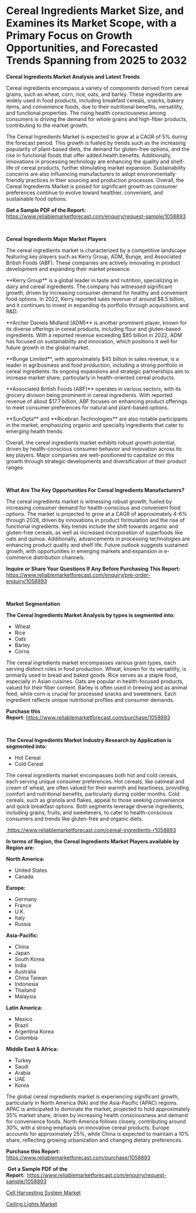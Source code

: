 <p><h1>Cereal Ingredients Market Size, and Examines its Market Scope, with a Primary Focus on Growth Opportunities, and Forecasted Trends Spanning from 2025 to 2032</h1></p><p><strong>Cereal Ingredients Market Analysis and Latest Trends</strong></p>
<p><p>Cereal ingredients encompass a variety of components derived from cereal grains, such as wheat, corn, rice, oats, and barley. These ingredients are widely used in food products, including breakfast cereals, snacks, bakery items, and convenience foods, due to their nutritional benefits, versatility, and functional properties. The rising health consciousness among consumers is driving the demand for whole grains and high-fiber products, contributing to the market growth. </p><p>The Cereal Ingredients Market is expected to grow at a CAGR of 5% during the forecast period. This growth is fueled by trends such as the increasing popularity of plant-based diets, the demand for gluten-free options, and the rise in functional foods that offer added health benefits. Additionally, innovations in processing technology are enhancing the quality and shelf-life of cereal products, further stimulating market expansion. Sustainability concerns are also influencing manufacturers to adopt environmentally friendly practices in their sourcing and production processes. Overall, the Cereal Ingredients Market is poised for significant growth as consumer preferences continue to evolve toward healthier, convenient, and sustainable food options.</p></p>
<p><strong>Get a Sample PDF of the Report:&nbsp;</strong> <a href="https://www.reliablemarketforecast.com/enquiry/request-sample/1058893?utm_campaign=1080&utm_medium=2&utm_source=Github&utm_content=ia&utm_term=06032025&utm_id=cereal-ingredients">https://www.reliablemarketforecast.com/enquiry/request-sample/1058893</a></p>
<p>&nbsp;</p>
<p><strong>Cereal Ingredients Major Market Players</strong></p>
<p><p>The cereal ingredients market is characterized by a competitive landscape featuring key players such as Kerry Group, ADM, Bunge, and Associated British Foods (ABF). These companies are actively innovating in product development and expanding their market presence.</p><p>**Kerry Group** is a global leader in taste and nutrition, specializing in dairy and cereal ingredients. The company has witnessed significant growth, driven by increasing consumer demand for healthy and convenient food options. In 2022, Kerry reported sales revenue of around $8.5 billion, and it continues to invest in expanding its portfolio through acquisitions and R&D.</p><p>**Archer Daniels Midland (ADM)** is another prominent player, known for its diverse offerings in cereal products, including flour and gluten-based ingredients. With a reported revenue exceeding $85 billion in 2022, ADM has focused on sustainability and innovation, which positions it well for future growth in the global market.</p><p>**Bunge Limited**, with approximately $45 billion in sales revenue, is a leader in agribusiness and food production, including a strong portfolio in cereal ingredients. Its ongoing expansions and strategic partnerships aim to increase market share, particularly in health-oriented cereal products.</p><p>**Associated British Foods (ABF)** operates in various sectors, with its grocery division being prominent in cereal ingredients. With reported revenue of about $17.7 billion, ABF focuses on enhancing product offerings to meet consumer preferences for natural and plant-based options.</p><p>**SunOpta** and **Ricebran Technologies** are also notable participants in the market, emphasizing organic and specialty ingredients that cater to emerging health trends.</p><p>Overall, the cereal ingredients market exhibits robust growth potential, driven by health-conscious consumer behavior and innovation across its key players. Major companies are well-positioned to capitalize on this growth through strategic developments and diversification of their product ranges.</p></p>
<p>&nbsp;</p>
<p><strong>What Are The Key Opportunities For Cereal Ingredients Manufacturers?</strong></p>
<p><p>The cereal ingredients market is witnessing robust growth, fueled by increasing consumer demand for health-conscious and convenient food options. The market is projected to grow at a CAGR of approximately 4-6% through 2028, driven by innovations in product formulation and the rise of functional ingredients. Key trends include the shift towards organic and gluten-free cereals, as well as increased incorporation of superfoods like oats and quinoa. Additionally, advancements in processing technologies are enhancing product quality and shelf life. Future outlook suggests sustained growth, with opportunities in emerging markets and expansion in e-commerce distribution channels.</p></p>
<p><strong>Inquire or Share Your Questions If Any Before Purchasing This Report:</strong> <a href="https://www.reliablemarketforecast.com/enquiry/pre-order-enquiry/1058893?utm_campaign=1080&utm_medium=2&utm_source=Github&utm_content=ia&utm_term=06032025&utm_id=cereal-ingredients">https://www.reliablemarketforecast.com/enquiry/pre-order-enquiry/1058893</a></p>
<p>&nbsp;</p>
<p><strong>Market Segmentation</strong></p>
<p><strong>The Cereal Ingredients Market Analysis by types is segmented into:</strong></p>
<p><ul><li>Wheat</li><li>Rice</li><li>Oats</li><li>Barley</li><li>Corns</li></ul></p>
<p><p>The cereal ingredients market encompasses various grain types, each serving distinct roles in food production. Wheat, known for its versatility, is primarily used in bread and baked goods. Rice serves as a staple food, especially in Asian cuisines. Oats are popular in health-focused products, valued for their fiber content. Barley is often used in brewing and as animal feed, while corn is crucial for processed snacks and sweeteners. Each ingredient reflects unique nutritional profiles and consumer demands.</p></p>
<p><strong>Purchase this Report:&nbsp;</strong><a href="https://www.reliablemarketforecast.com/purchase/1058893?utm_campaign=1080&utm_medium=2&utm_source=Github&utm_content=ia&utm_term=06032025&utm_id=cereal-ingredients">https://www.reliablemarketforecast.com/purchase/1058893</a></p>
<p>&nbsp;</p>
<p><strong>The Cereal Ingredients Market Industry Research by Application is segmented into:</strong></p>
<p><ul><li>Hot Cereal</li><li>Cold Cereal</li></ul></p>
<p><p>The cereal ingredients market encompasses both hot and cold cereals, each serving unique consumer preferences. Hot cereals, like oatmeal and cream of wheat, are often valued for their warmth and heartiness, providing comfort and nutritional benefits, particularly during colder months. Cold cereals, such as granola and flakes, appeal to those seeking convenience and quick breakfast options. Both segments leverage diverse ingredients, including grains, fruits, and sweeteners, to cater to health-conscious consumers and trends like gluten-free and organic diets.</p></p>
<p><a href="https://www.reliablemarketforecast.com/cereal-ingredients-r1058893?utm_campaign=1080&utm_medium=2&utm_source=Github&utm_content=ia&utm_term=06032025&utm_id=cereal-ingredients">&nbsp;https://www.reliablemarketforecast.com/cereal-ingredients-r1058893</a></p>
<p><strong>In terms of Region, the Cereal Ingredients Market Players available by Region are:</strong></p>
<p>
    <p> <strong> North America: </strong>
        <ul>
            <li>United States</li>
            <li>Canada</li>
        </ul>
        </p> 
    <p> <strong> Europe: </strong>
        <ul>
            <li>Germany</li>
            <li>France</li>
            <li>U.K.</li>
            <li>Italy</li>
            <li>Russia</li>
        </ul>
        </p> 
    <p> <strong> Asia-Pacific: </strong>
        <ul>
            <li>China</li>
            <li>Japan</li>
            <li>South Korea</li>
            <li>India</li>
            <li>Australia</li>
            <li>China Taiwan</li>
            <li>Indonesia</li>
            <li>Thailand</li>
            <li>Malaysia</li>
        </ul>
        </p> 
    <p> <strong> Latin America: </strong>
        <ul>
            <li>Mexico</li>
            <li>Brazil</li>
            <li>Argentina Korea</li>
            <li>Colombia</li>
        </ul>
        </p> 
    <p> <strong> Middle East & Africa: </strong>
        <ul>
            <li>Turkey</li>
            <li>Saudi</li>
            <li>Arabia</li>
            <li>UAE</li>
            <li>Korea</li>
        </ul>
    </p>
    </p>
<p><p>The global cereal ingredients market is experiencing significant growth, particularly in North America (NA) and the Asia-Pacific (APAC) regions. APAC is anticipated to dominate the market, projected to hold approximately 35% market share, driven by increasing health consciousness and demand for convenience foods. North America follows closely, contributing around 30%, with a strong emphasis on innovative cereal products. Europe accounts for approximately 25%, while China is expected to maintain a 10% share, reflecting growing urbanization and changing dietary preferences.</p></p>
<p><strong>Purchase this Report: </strong><a href="https://www.reliablemarketforecast.com/purchase/1058893?utm_campaign=1080&utm_medium=2&utm_source=Github&utm_content=ia&utm_term=06032025&utm_id=cereal-ingredients">https://www.reliablemarketforecast.com/purchase/1058893</a></p>
<p>&nbsp;<strong>Get a Sample PDF of the Report:&nbsp;&nbsp;</strong><a href="https://www.reliablemarketforecast.com/enquiry/request-sample/1058893?utm_campaign=1080&utm_medium=2&utm_source=Github&utm_content=ia&utm_term=06032025&utm_id=cereal-ingredients">https://www.reliablemarketforecast.com/enquiry/request-sample/1058893</a></p>
<p><strong></strong></p>
<p><p><a href="https://github.com/afghatakito29/Market-Research-Report-List-1/blob/main/cell-harvesting-system-market.md?utm_campaign=1080&utm_medium=2&utm_source=Github&utm_content=ia&utm_term=06032025&utm_id=cereal-ingredients">Cell Harvesting System Market</a></p><p><a href="https://github.com/eimutelufta/Market-Research-Report-List-1/blob/main/ceiling-lights-market.md?utm_campaign=1080&utm_medium=2&utm_source=Github&utm_content=ia&utm_term=06032025&utm_id=cereal-ingredients">Ceiling Lights Market</a></p></p>